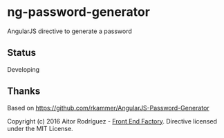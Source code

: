 # ng-password-generator
AngularJS directive to generate a password

## Status
Developing

## Thanks
Based on https://github.com/rkammer/AngularJS-Password-Generator

Copyright (c) 2016 Aitor Rodríguez - [Front End Factory](http://www.frontendfactory.es). Directive licensed under the MIT License.
